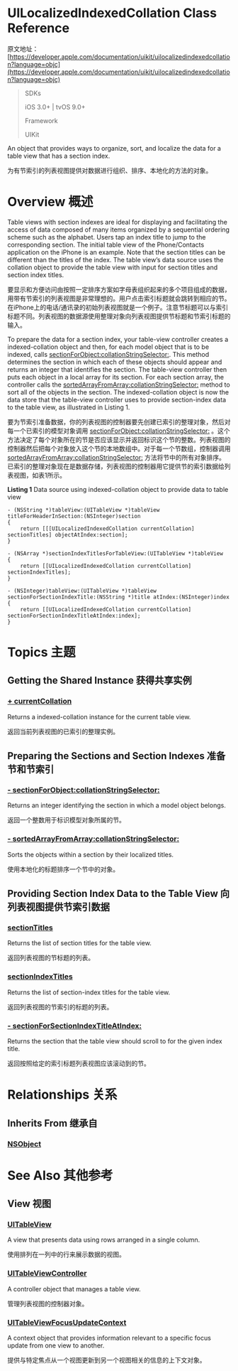 # UILocalizedIndexedCollation Class Reference

原文地址：
[https://developer.apple.com/documentation/uikit/uilocalizedindexedcollation?language=objc](https://developer.apple.com/documentation/uikit/uilocalizedindexedcollation?language=objc)

> SDKs
>
> iOS 3.0+ | tvOS 9.0+
>
> Framework
>
> UIKit

An object that provides ways to organize, sort, and localize the data for a table view that has a section index.

为有节索引的列表视图提供对数据进行组织、排序、本地化的方法的对象。

# Overview 概述

Table views with section indexes are ideal for displaying and facilitating the access of data composed of many items organized by a sequential ordering scheme such as the alphabet. Users tap an index title to jump to the corresponding section. The initial table view of the Phone/Contacts application on the iPhone is an example. Note that the section titles can be different than the titles of the index. The table view’s data source uses the collation object to provide the table view with input for section titles and section index titles.

要显示和方便访问由按照一定排序方案如字母表组织起来的多个项目组成的数据，用带有节索引的列表视图是非常理想的。用户点击索引标题就会跳转到相应的节。在iPhone上的电话/通讯录的初始列表视图就是一个例子。注意节标题可以与索引标题不同。列表视图的数据源使用整理对象向列表视图提供节标题和节索引标题的输入。

To prepare the data for a section index, your table-view controller creates a indexed-collation object and then, for each model object that is to be indexed, calls [sectionForObject:collationStringSelector:](https://developer.apple.com/documentation/uikit/uilocalizedindexedcollation/1620378-sectionforobject?language=objc). This method determines the section in which each of these objects should appear and returns an integer that identifies the section. The table-view controller then puts each object in a local array for its section. For each section array, the controller calls the [sortedArrayFromArray:collationStringSelector:](https://developer.apple.com/documentation/uikit/uilocalizedindexedcollation/1620382-sortedarrayfromarray?language=objc) method to sort all of the objects in the section. The indexed-collation object is now the data store that the table-view controller uses to provide section-index data to the table view, as illustrated in Listing 1.

要为节索引准备数据，你的列表视图的控制器要先创建已索引的整理对象，然后对每一个已索引的模型对象调用 [sectionForObject:collationStringSelector:](https://developer.apple.com/documentation/uikit/uilocalizedindexedcollation/1620378-sectionforobject?language=objc) 。这个方法决定了每个对象所在的节是否应该显示并返回标识这个节的整数。列表视图的控制器然后把每个对象放入这个节的本地数组中。对于每一个节数组，控制器调用 [sortedArrayFromArray:collationStringSelector:](https://developer.apple.com/documentation/uikit/uilocalizedindexedcollation/1620382-sortedarrayfromarray?language=objc) 方法将节中的所有对象排序。已索引的整理对象现在是数据存储，列表视图的控制器用它提供节的索引数据给列表视图，如表1所示。

**Listing 1** 
Data source using indexed-collation object to provide data to table view

```
- (NSString *)tableView:(UITableView *)tableView titleForHeaderInSection:(NSInteger)section
{
    return [[[UILocalizedIndexedCollation currentCollation] sectionTitles] objectAtIndex:section];
}
 
- (NSArray *)sectionIndexTitlesForTableView:(UITableView *)tableView
{
    return [[UILocalizedIndexedCollation currentCollation] sectionIndexTitles];
}
 
- (NSInteger)tableView:(UITableView *)tableView sectionForSectionIndexTitle:(NSString *)title atIndex:(NSInteger)index
{
    return [[UILocalizedIndexedCollation currentCollation] sectionForSectionIndexTitleAtIndex:index];
}
```

# Topics 主题

## Getting the Shared Instance 获得共享实例

### [+ currentCollation](https://developer.apple.com/documentation/uikit/uilocalizedindexedcollation/1620384-currentcollation?language=objc)

Returns a indexed-collation instance for the current table view.

返回当前列表视图的已索引的整理实例。

## Preparing the Sections and Section Indexes 准备节和节索引

### [- sectionForObject:collationStringSelector:](https://developer.apple.com/documentation/uikit/uilocalizedindexedcollation/1620378-sectionforobject?language=objc)

Returns an integer identifying the section in which a model object belongs.

返回一个整数用于标识模型对象所属的节。

### [- sortedArrayFromArray:collationStringSelector:](https://developer.apple.com/documentation/uikit/uilocalizedindexedcollation/1620382-sortedarrayfromarray?language=objc)

Sorts the objects within a section by their localized titles.

使用本地化的标题排序一个节中的对象。

## Providing Section Index Data to the Table View 向列表视图提供节索引数据

### [sectionTitles](https://developer.apple.com/documentation/uikit/uilocalizedindexedcollation/1620379-sectiontitles?language=objc)

Returns the list of section titles for the table view.

返回列表视图的节标题的列表。

### [sectionIndexTitles](https://developer.apple.com/documentation/uikit/uilocalizedindexedcollation/1620383-sectionindextitles?language=objc)

Returns the list of section-index titles for the table view.

返回列表视图的节索引的标题的列表。

### [- sectionForSectionIndexTitleAtIndex:](https://developer.apple.com/documentation/uikit/uilocalizedindexedcollation/1620380-sectionforsectionindextitleatind?language=objc)

Returns the section that the table view should scroll to for the given index title.

返回按照给定的索引标题列表视图应该滚动到的节。

# Relationships 关系

## Inherits From 继承自

### [NSObject](https://developer.apple.com/documentation/objectivec/nsobject?language=objc)

# See Also 其他参考

## View 视图

### [UITableView](https://developer.apple.com/documentation/uikit/uitableview?language=objc)

A view that presents data using rows arranged in a single column.

使用排列在一列中的行来展示数据的视图。

### [UITableViewController](https://developer.apple.com/documentation/uikit/uitableviewcontroller?language=objc)

A controller object that manages a table view.

管理列表视图的控制器对象。

### [UITableViewFocusUpdateContext](https://developer.apple.com/documentation/uikit/uitableviewfocusupdatecontext?language=objc)

A context object that provides information relevant to a specific focus update from one view to another.

提供与特定焦点从一个视图更新到另一个视图相关的信息的上下文对象。